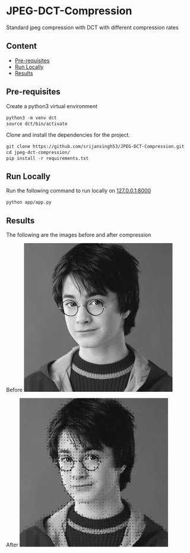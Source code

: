 # JPEG-DCT-Compression
Standard jpeg compression with DCT with different compression rates

## Content

- [Pre-requisites](https://github.com/srijansingh53/jpeg-dct-compression#pre-requisites)
- [Run Locally](https://github.com/srijansingh53/jpeg-dct-compression#run-locally)
- [Results](https://github.com/srijansingh53/jpeg-dct-compression#results)

## Pre-requisites

Create a python3 virtual environment
```
python3 -m venv dct
source dct/bin/activate
```
Clone and install the dependencies for the project.
```
git clone https://github.com/srijansingh53/JPEG-DCT-Compression.git
cd jpeg-dct-compression/
pip install -r requirements.txt
```

## Run Locally

Run the following command to run locally on [127.0.0.1:8000](http://127.0.0.1:8000)
```
python app/app.py
```

## Results
The following are the images before and after compression

Before
![uncompressed image](uncompress.png)

After
![Compressed image](compressed.png)

